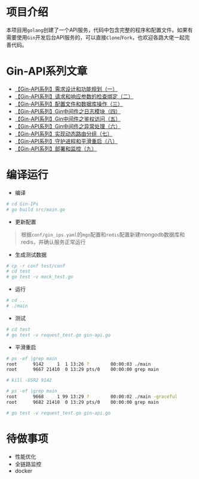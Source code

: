 # 项目介绍
本项目用`golang`创建了一个API服务，代码中包含完整的程序和配置文件。如果有需要使用`Gin`开发后台API服务的，可以直接`Clone`/`Fork`，也欢迎各路大佬一起完善代码。

# Gin-API系列文章
* [【Gin-API系列】需求设计和功能规划（一）](https://www.cnblogs.com/lxmhhy/p/13385475.html)
* [【Gin-API系列】请求和响应参数的检查绑定（二）](https://www.cnblogs.com/lxmhhy/p/13385482.html)
* [【Gin-API系列】配置文件和数据库操作（三）](https://www.cnblogs.com/lxmhhy/p/13471256.html)
* [【Gin-API系列】Gin中间件之日志模块（四）](https://www.cnblogs.com/lxmhhy/p/13518211.html)
* [【Gin-API系列】Gin中间件之鉴权访问（五）](https://www.cnblogs.com/lxmhhy/p/13603330.html)
* [【Gin-API系列】Gin中间件之异常处理（六）](https://www.cnblogs.com/lxmhhy/p/13608517.html)
* [【Gin-API系列】实现动态路由分组（七）](https://www.cnblogs.com/lxmhhy/p/13614097.html)
* [【Gin-API系列】守护进程和平滑重启（八）](https://www.cnblogs.com/lxmhhy/p/13633581.html)
* [【Gin-API系列】部署和监控（九）](https://www.cnblogs.com/lxmhhy/p/13639376.html)

# 编译运行
* 编译
```bash
# cd Gin-IPs
# go build src/main.go
```
* 更新配置
> 根据`conf/gin_ips.yaml`的`mgo`配置和`redis`配置新建mongodb数据库和redis，并确认服务正常运行

* 生成测试数据
```bash
# cp -r conf test/conf 
# cd test
# go test -v mock_test.go 
```
* 运行
```bash
# cd ..
# ./main
```
* 测试
```bash
# cd test
# go test -v request_test.go gin-api.go
```
* 平滑重启
```bash
# ps -ef |grep main
root      9142     1  1 13:26 ?        00:00:03 ./main
root      9667 21410  0 13:29 pts/0    00:00:00 grep main

# kill -USR2 9142

# ps -ef |grep main
root      9668     1 99 13:29 ?        00:00:02 ./main -graceful
root      9682 21410  0 13:29 pts/0    00:00:00 grep main

# go test -v request_test.go gin-api.go 
```
# 待做事项
* 性能优化
* 全链路监控
* docker

